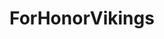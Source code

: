 ---
title: ForHonorVikings
crosslinks:
- forhonor
- CompetitiveForHonor
- forhonorknights
- ForHonorSamurai
- ForFashion
- ForHonorRants
- FrenchWestIndies
- Dank
- gaming
- mead
- HistoryAnecdotes
- Music
- '2013'
---